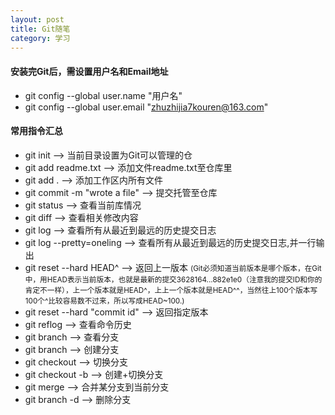 ```yaml
---
layout: post
title: Git随笔
category: 学习
---
```


#### 安装完Git后，需设置用户名和Email地址 

 + git config --global user.name "用户名"
 + git config --global user.email "zhuzhijia7kouren@163.com"

#### 常用指令汇总

 + git init  -->   当前目录设置为Git可以管理的仓
 + git add readme.txt  -->   添加文件readme.txt至仓库里
 + git add .   -->  添加工作区内所有文件
 + git commit -m "wrote a  file"  -->   提交托管至仓库
 + git status  -->   查看当前库情况
 + git diff  -->   查看相关修改内容
 + git log  -->   查看所有从最近到最远的历史提交日志
 + git log --pretty=oneling   -->   查看所有从最近到最远的历史提交日志,并一行输出
 + git reset --hard HEAD^  -->   返回上一版本
<small>(Git必须知道当前版本是哪个版本，在Git中，用HEAD表示当前版本，也就是最新的提交3628164...882e1e0（注意我的提交ID和你的肯定不一样），上一个版本就是HEAD^，上上一个版本就是HEAD^^，当然往上100个版本写100个^比较容易数不过来，所以写成HEAD~100.)</small>
 + git reset --hard "commit id"  -->   返回指定版本
 + git reflog  -->   查看命令历史
 + git branch --> 查看分支
 + git branch <name>  --> 创建分支
 + git checkout <name> --> 切换分支
 + git checkout -b <name> --> 创建+切换分支
 + git merge <name> --> 合并某分支到当前分支
 + git branch -d <name> --> 删除分支
